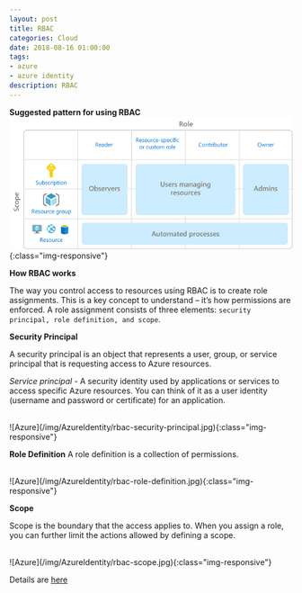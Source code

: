 ```yaml
---
layout: post
title: RBAC
categories: Cloud
date: 2018-08-16 01:00:00
tags:
- azure
- azure identity
description: RBAC
---
```


**Suggested pattern for using RBAC**
<br/>
![Azure](/img/AzureIdentity/rbac-least-privilege.jpg){:class="img-responsive"}
<br/>

**How RBAC works**         

The way you control access to resources using RBAC is to create role assignments. This is a key concept to understand – it’s how permissions are enforced. A role assignment consists of three elements: `security principal, role definition, and scope`.

**Security Principal**

A security principal is an object that represents a user, group, or service principal that is requesting access to Azure resources.             

*Service principal* - A security identity used by applications or services to access specific Azure resources. You can think of it as a user identity (username and password or certificate) for an application.           

<br/>
![Azure](/img/AzureIdentity/rbac-security-principal.jpg){:class="img-responsive"}
<br/>


**Role Definition**
A role definition is a collection of permissions.              

<br/>
![Azure](/img/AzureIdentity/rbac-role-definition.jpg){:class="img-responsive"}
<br/>

**Scope**       

Scope is the boundary that the access applies to. When you assign a role, you can further limit the actions allowed by defining a scope.         

<br/>
![Azure](/img/AzureIdentity/rbac-scope.jpg){:class="img-responsive"}
<br/>



Details are [here](https://docs.microsoft.com/en-us/azure/role-based-access-control/overview)               

